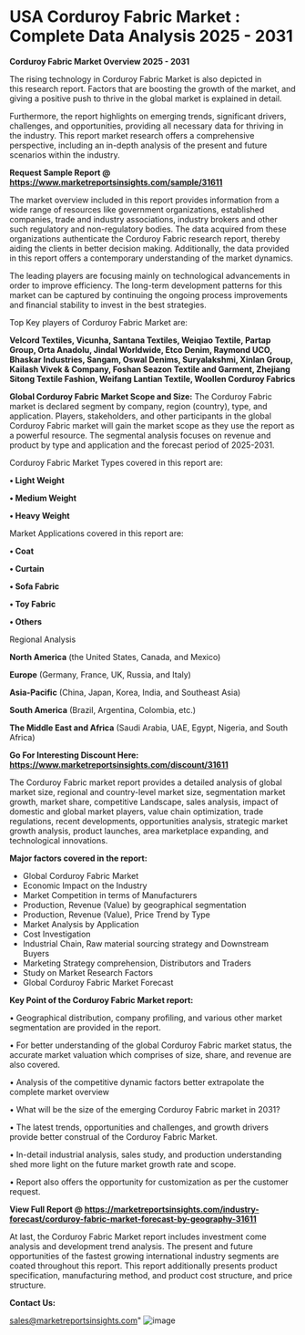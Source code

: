  # USA Corduroy Fabric Market : Complete Data Analysis 2025 - 2031

<Strong> Corduroy Fabric Market Overview 2025 - 2031</strong>

The rising technology in Corduroy Fabric Market is also depicted in this research report. Factors that are boosting the growth of the market, and giving a positive push to thrive in the global market is explained in detail.

Furthermore, the report highlights on emerging trends, significant drivers, challenges, and opportunities, providing all necessary data for thriving in the industry. This report market research offers a comprehensive perspective, including an in-depth analysis of the present and future scenarios within the industry.

<strong>Request Sample Report @ <a href=https://www.marketreportsinsights.com/sample/31611>https://www.marketreportsinsights.com/sample/31611</a></strong>

The market overview included in this report provides information from a wide range of resources like government organizations, established companies, trade and industry associations, industry brokers and other such regulatory and non-regulatory bodies. The data acquired from these organizations authenticate the Corduroy Fabric research report, thereby aiding the clients in better decision making. Additionally, the data provided in this report offers a contemporary understanding of the market dynamics.

The leading players are focusing mainly on technological advancements in order to improve efficiency. The long-term development patterns for this market can be captured by continuing the ongoing process improvements and financial stability to invest in the best strategies.

Top Key players of Corduroy Fabric Market are:

<strong>Velcord Textiles, Vicunha, Santana Textiles, Weiqiao Textile, Partap Group, Orta Anadolu, Jindal Worldwide, Etco Denim, Raymond UCO, Bhaskar Industries, Sangam, Oswal Denims, Suryalakshmi, Xinlan Group, Kailash Vivek & Company, Foshan Seazon Textile and Garment, Zhejiang Sitong Textile Fashion, Weifang Lantian Textile, Woollen Corduroy Fabrics</strong>

<strong><b>Global Corduroy Fabric Market Scope and Size:</b></strong>
The Corduroy Fabric market is declared segment by company, region (country), type, and application. Players, stakeholders, and other participants in the global Corduroy Fabric market will gain the market scope as they use the report as a powerful resource. The segmental analysis focuses on revenue and product by type and application and the forecast period of 2025-2031.

Corduroy Fabric Market Types covered in this report are:

<strong>• Light Weight

• Medium Weight

• Heavy Weight</strong>

Market Applications covered in this report are:

<strong>• Coat

• Curtain

• Sofa Fabric

• Toy Fabric

• Others</strong> 

Regional Analysis

<strong>North America</strong> (the United States, Canada, and Mexico)

<strong>Europe</strong> (Germany, France, UK, Russia, and Italy)

<strong>Asia-Pacific</strong> (China, Japan, Korea, India, and Southeast Asia)

<strong>South America</strong> (Brazil, Argentina, Colombia, etc.)

<strong>The Middle East and Africa</strong> (Saudi Arabia, UAE, Egypt, Nigeria, and South Africa)

<strong>Go For Interesting Discount Here: <a href=https://www.marketreportsinsights.com/discount/31611>https://www.marketreportsinsights.com/discount/31611</a></strong>

The Corduroy Fabric market report provides a detailed analysis of global market size, regional and country-level market size, segmentation market growth, market share, competitive Landscape, sales analysis, impact of domestic and global market players, value chain optimization, trade regulations, recent developments, opportunities analysis, strategic market growth analysis, product launches, area marketplace expanding, and technological innovations.

<strong><b>Major factors covered in the report:</b></strong>
<ul>
  <li>Global Corduroy Fabric Market </li>
  <li>Economic Impact on the Industry</li>
  <li>Market Competition in terms of Manufacturers</li>
  <li>Production, Revenue (Value) by geographical segmentation</li>
  <li>Production, Revenue (Value), Price Trend by Type</li>
  <li>Market Analysis by Application</li>
  <li>Cost Investigation</li>
  <li>Industrial Chain, Raw material sourcing strategy and Downstream Buyers</li>
  <li>Marketing Strategy comprehension, Distributors and Traders</li>
  <li>Study on Market Research Factors</li>
  <li>Global Corduroy Fabric Market Forecast</li>
</ul>

<strong><b>Key Point of the Corduroy Fabric Market report:</b></strong>

• Geographical distribution, company profiling, and various other market segmentation are provided in the report.

• For better understanding of the global Corduroy Fabric market status, the accurate market valuation which comprises of size, share, and revenue are also covered.

• Analysis of the competitive dynamic factors better extrapolate the complete market overview

• What will be the size of the emerging Corduroy Fabric market in 2031?

• The latest trends, opportunities and challenges, and growth drivers provide better construal of the Corduroy Fabric Market.

• In-detail industrial analysis, sales study, and production understanding shed more light on the future market growth rate and scope.

• Report also offers the opportunity for customization as per the customer request.

<strong><b>View Full Report @ <a href=https://marketreportsinsights.com/industry-forecast/corduroy-fabric-market-forecast-by-geography-31611>https://marketreportsinsights.com/industry-forecast/corduroy-fabric-market-forecast-by-geography-31611</a></b></strong>


At last, the Corduroy Fabric Market report includes investment come analysis and development trend analysis. The present and future opportunities of the fastest growing international industry segments are coated throughout this report. This report additionally presents product specification, manufacturing method, and product cost structure, and price structure.

<strong>Contact Us:</strong>

sales@marketreportsinsights.com"
![image](https://github.com/user-attachments/assets/2c4f67a9-dd4f-4a9d-97ed-b19b52aadcc6)
